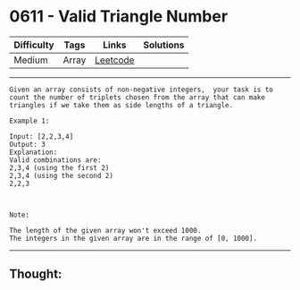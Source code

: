 # 0611 - Valid Triangle Number

Difficulty  | Tags | Links | Solutions
----------- | ---- | ----- | -----
Medium | Array | [Leetcode](https://leetcode.com/problems/valid-triangle-number/description/) |


-----------

```
Given an array consists of non-negative integers,  your task is to count the number of triplets chosen from the array that can make triangles if we take them as side lengths of a triangle.

Example 1:

Input: [2,2,3,4]
Output: 3
Explanation:
Valid combinations are: 
2,3,4 (using the first 2)
2,3,4 (using the second 2)
2,2,3



Note:

The length of the given array won't exceed 1000.
The integers in the given array are in the range of [0, 1000].
```

-----------

## Thought:
